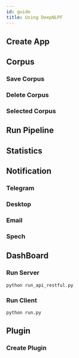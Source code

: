 ```yaml
---
id: guide
title: Using DeepNLPF
---
```


## Create App

## Corpus

### Save Corpus
### Delete Corpus
### Selected Corpus

## Run Pipeline



## Statistics
### 



## Notification

### Telegram

### Desktop

### Email

### Spech

## DashBoard

### Run Server

    python run_api_restful.py

### Run Client

    python run.py

## Plugin

### Create Plugin